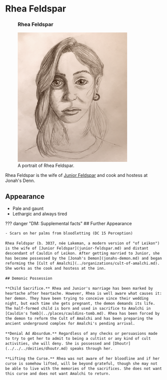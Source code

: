 # Rhea Feldspar

<figure class="infobox right">
  <h3>Rhea Feldspar</h3>
  <a href="/assets/images/rhea-feldspar-full.png">
    <img src="/assets/images/rhea-feldspar-tiny.png" />
  </a>
  <figcaption>
    A portrait of Rhea Feldspar.
  </figcaption>
</figure>

Rhea Feldspar is the wife of [Junior Feldspar](junior-feldspar.md) and cook and hostess at Jonah's Denn.

## Appearance

- Pale and gaunt
- Lethargic and always tired

??? danger "DM: Supplemental facts"
    ## Further Appearance

    - Scars on her palms from bloodletting (DC 15 Perception)

    Rhea Feldspar (b. 3037, née Lakeman, a modern version of "of Leikon") is the wife of [Junior Feldspar](junior-feldspar.md) and distant descendant of Cauldin of Leikon. After getting married to Junior, she has become possessed by the [Jonah's Demon](jonahs-demon.md) and began reforming the [Cult of Amalchi](../organizations/cult-of-amalchi.md). She works as the cook and hostess at the inn.

    ## Demonic Possession

    **Child Sacrifice.** Rhea and Junior's marriage has been marked by heartache after heartache. However, Rhea is well aware what causes it: her demon. They have been trying to conceive since their wedding night, but each time she gets pregnant, the demon demands its life. The half-formed child is born and used in sacrifice to Amalchi in [Cauldin's Tomb](../places/cauldins-tomb.md). Rhea has been forced by the demon to reform the Cult of Amalchi and has been preparing the ancient underground complex for Amalchi's pending arrival.

    **Denial Ad Absurdum.** Regardless of any checks or persuasions made to try to get her to admit to being a cultist or any kind of cult activities, she will deny. She is possessed and [Dhoutr](../../../deities/dhoutr.md) speaks through her.

    **Lifting the Curse.** Rhea was not aware of her bloodline and if her curse is somehow lifted, will be beyond grateful, though she may not be able to live with the memories of the sacrifices. She does not want this curse and does not want Amalchi to return.

